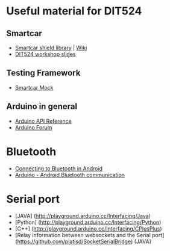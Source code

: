 # Useful material for DIT524

## Smartcar
* [Smartcar shield library](http://plat.is/smartcar) | [Wiki](https://github.com/platisd/smartcar_shield/wiki)
* [DIT524 workshop slides](http://plat.is/workshop)

## Testing Framework
* [Smartcar Mock](https://github.com/platisd/smartcar-gmock)

## Arduino in general
* [Arduino API Reference](https://www.arduino.cc/en/Reference/HomePage)
* [Arduino Forum](http://forum.arduino.cc/)

# Bluetooth
* [Connecting to Bluetooth in Android](https://developer.android.com/guide/topics/connectivity/bluetooth.html)
* [Arduino - Android Bluetooth communication](https://bellcode.wordpress.com/2012/01/02/android-and-arduino-bluetooth-communication/)

# Serial port
* [JAVA] (http://playground.arduino.cc/Interfacing/Java)
* [Python] (http://playground.arduino.cc/Interfacing/Python)
* [C++] (http://playground.arduino.cc/Interfacing/CPlusPlus)
* [Relay information between websockets and the Serial port] (https://github.com/platisd/SocketSerialBridge) (JAVA)
